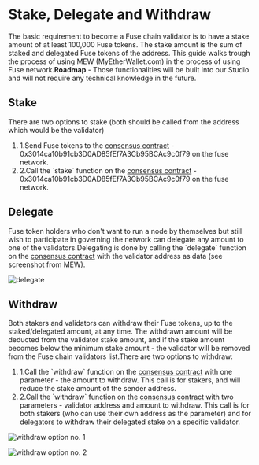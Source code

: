 # Stake, Delegate and Withdraw

The basic requirement to become a Fuse chain validator is to have a stake amount of at least 100,000 Fuse tokens. The stake amount is the sum of staked and delegated Fuse tokens of the address. This guide walks trough the process of using MEW (MyEtherWallet.com) in the process of using Fuse network.**Roadmap** - Those functionalities will be built into our Studio and will not require any technical knowledge in the future.

## Stake <a href="#stake" id="stake"></a>

There are two options to stake (both should be called from the address which would be the validator)

1. 1.Send Fuse tokens to the [consensus contract](https://explorer.fuse.io/address/0x3014ca10b91cb3d0ad85fef7a3cb95bcac9c0f79) - 0x3014ca10b91cb3D0AD85fEf7A3Cb95BCAc9c0f79 on the fuse network.
2. 2.Call the \`stake\` function on the [consensus contract](https://explorer.fuse.io/address/0x3014ca10b91cb3d0ad85fef7a3cb95bcac9c0f79) - 0x3014ca10b91cb3D0AD85fEf7A3Cb95BCAc9c0f79 on the fuse network.

## Delegate <a href="#delegate" id="delegate"></a>

Fuse token holders who don't want to run a node by themselves but still wish to participate in governing the network can delegate any amount to one of the validators.Delegating is done by calling the \`delegate\` function on the [consensus contract](https://explorer.fuse.io/address/0x3014ca10b91cb3d0ad85fef7a3cb95bcac9c0f79) with the validator address as data (see screenshot from MEW).

![delegate](https://3886961007-files.gitbook.io/\~/files/v0/b/gitbook-x-prod.appspot.com/o/spaces%2F-MQROvzQPC4eD8u5AQhv%2Fuploads%2FfW2bi43f3TMgmwzi7wSZ%2Fimage.png?alt=media\&token=f30eb8a1-ff40-4f1e-9f73-89466ea2c83e)

## Withdraw <a href="#withdraw" id="withdraw"></a>

Both stakers and validators can withdraw their Fuse tokens, up to the staked/delegated amount, at any time. The withdrawn amount will be deducted from the validator stake amount, and if the stake amount becomes below the minimum stake amount - the validator will be removed from the Fuse chain validators list.There are two options to withdraw:

1. 1.Call the \`withdraw\` function on the [consensus contract](https://explorer.fuse.io/address/0x3014ca10b91cb3d0ad85fef7a3cb95bcac9c0f79) with one parameter - the amount to withdraw. This call is for stakers, and will reduce the stake amount of the sender address.
2. 2.Call the \`withdraw\` function on the [consensus contract](https://explorer.fuse.io/address/0x3014ca10b91cb3d0ad85fef7a3cb95bcac9c0f79) with two parameters - validator address and amount to withdraw. This call is for both stakers (who can use their own address as the parameter) and for delegators to withdraw their delegated stake on a specific validator.

![withdraw option no. 1](https://3886961007-files.gitbook.io/\~/files/v0/b/gitbook-x-prod.appspot.com/o/spaces%2F-MQROvzQPC4eD8u5AQhv%2Fuploads%2FyBpFV4W9N9vgpGyFEr76%2Fimage.png?alt=media\&token=0f715110-4b8d-4a35-81a6-93383d903f42)

![withdraw option no. 2](https://3886961007-files.gitbook.io/\~/files/v0/b/gitbook-x-prod.appspot.com/o/spaces%2F-MQROvzQPC4eD8u5AQhv%2Fuploads%2FTGmteQzEhEXuDVbibfVt%2Fimage.png?alt=media\&token=84a4f2a6-3c5e-41d7-b427-a845db9f82d2)
